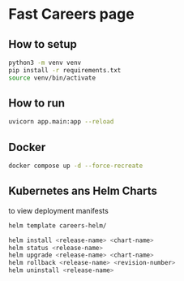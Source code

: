 # Fast Careers page

## How to setup
```sh
python3 -m venv venv
pip install -r requirements.txt
source venv/bin/activate
```

## How to run
```sh
uvicorn app.main:app --reload
```

## Docker
```sh
docker compose up -d --force-recreate
```

## Kubernetes ans Helm Charts
to view deployment manifests
```sh
helm template careers-helm/
```

```sh
helm install <release-name> <chart-name>
helm status <release-name>
helm upgrade <release-name> <chart-name>
helm rollback <release-name> <revision-number>
helm uninstall <release-name>
```
